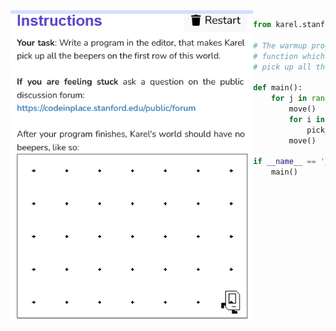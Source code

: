 <img align="left" src="Images/Piles.png" height="500">

```python
from karel.stanfordkarel import *

# The warmup program defines a "main"
# function which should make Karel
# pick up all the beepers in the world.

def main():
    for j in range (3):
        move()
        for i in range (10):
            pick_beeper()
        move()

if __name__ == '__main__':
    main()
```
